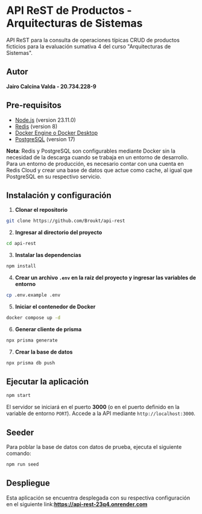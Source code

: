 # API ReST de Productos - Arquitecturas de Sistemas

API ReST para la consulta de operaciones típicas CRUD de productos ficticios para la evaluación sumativa 4 del curso "Arquitecturas de Sistemas".

## Autor

**Jairo Calcina Valda - 20.734.228-9**

## Pre-requisitos

- [Node.js](https://nodejs.org/es/) (version 23.11.0)
- [Redis](https://redis.io/downloads/) (version 8)
- [Docker Engine o Docker Desktop](https://docs.docker.com/manuals/)
- [PostgreSQL](https://www.postgresql.org/download/) (version 17)

**Nota**: Redis y PostgreSQL son configurables mediante Docker sin la necesidad de la descarga cuando se trabaja en un entorno de desarrollo. Para un entorno de producción, es necesario contar con una cuenta en Redis Cloud y crear una base de datos que actue como cache, al igual que PostgreSQL en su respectivo servicio.

## Instalación y configuración

1. **Clonar el repositorio**

```bash
git clone https://github.com/Broukt/api-rest
```

2. **Ingresar al directorio del proyecto**

```bash
cd api-rest
```

3. **Instalar las dependencias**

```bash
npm install
```

4. **Crear un archivo `.env` en la raíz del proyecto y ingresar las variables de entorno**

```bash
cp .env.example .env
```

5. **Iniciar el contenedor de Docker**

```bash
docker compose up -d
```

6. **Generar cliente de prisma**

```bash
npx prisma generate
```

7. **Crear la base de datos**

```bash
npx prisma db push
```

## Ejecutar la aplicación

```bash
npm start
```

El servidor se iniciará en el puerto **3000** (o en el puerto definido en la variable de entorno `PORT`). Accede a la API mediante `http://localhost:3000`.

## Seeder

Para poblar la base de datos con datos de prueba, ejecuta el siguiente comando:

```bash
npm run seed
```

## Despliegue

Esta aplicación se encuentra desplegada con su respectiva configuración en el siguiente link:**https://api-rest-23q4.onrender.com**